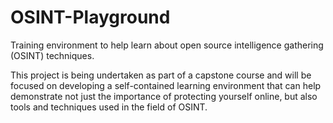 # OSINT-Playground
Training environment to help learn about open source intelligence gathering (OSINT) techniques.

This project is being undertaken as part of a capstone course and will be focused on developing a self-contained learning environment that can help demonstrate not just the importance of protecting yourself online, but also tools and techniques used in the field of OSINT.
